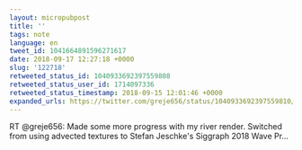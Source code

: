 ```yaml
---
layout: micropubpost
title: ''
tags: note
language: en
tweet_id: 1041664891596271617
date: 2018-09-17 12:27:18 +0000
slug: '122718'
retweeted_status_id: 1040933692397559808
retweeted_status_user_id: 1714097336
retweeted_status_timestamp: 2018-09-15 12:01:46 +0000
expanded_urls: https://twitter.com/greje656/status/1040933692397559810/video/1
---
```

RT @greje656: Made some more progress with my river render. Switched from using advected textures to Stefan Jeschke's Siggraph 2018 Wave Pr…
